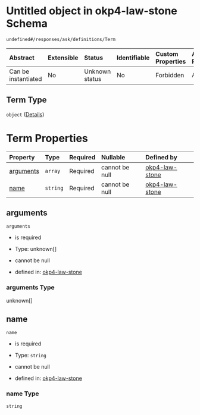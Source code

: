 # Untitled object in okp4-law-stone Schema

```txt
undefined#/responses/ask/definitions/Term
```



| Abstract            | Extensible | Status         | Identifiable | Custom Properties | Additional Properties | Access Restrictions | Defined In                                                                 |
| :------------------ | :--------- | :------------- | :----------- | :---------------- | :-------------------- | :------------------ | :------------------------------------------------------------------------- |
| Can be instantiated | No         | Unknown status | No           | Forbidden         | Allowed               | none                | [okp4-law-stone.json\*](schema/okp4-law-stone.json "open original schema") |

## Term Type

`object` ([Details](okp4-law-stone-responses-askresponse-definitions-term.md))

# Term Properties

| Property                | Type     | Required | Nullable       | Defined by                                                                                                                                                       |
| :---------------------- | :------- | :------- | :------------- | :--------------------------------------------------------------------------------------------------------------------------------------------------------------- |
| [arguments](#arguments) | `array`  | Required | cannot be null | [okp4-law-stone](okp4-law-stone-responses-askresponse-definitions-term-properties-arguments.md "undefined#/responses/ask/definitions/Term/properties/arguments") |
| [name](#name)           | `string` | Required | cannot be null | [okp4-law-stone](okp4-law-stone-responses-askresponse-definitions-term-properties-name.md "undefined#/responses/ask/definitions/Term/properties/name")           |

## arguments



`arguments`

*   is required

*   Type: unknown\[]

*   cannot be null

*   defined in: [okp4-law-stone](okp4-law-stone-responses-askresponse-definitions-term-properties-arguments.md "undefined#/responses/ask/definitions/Term/properties/arguments")

### arguments Type

unknown\[]

## name



`name`

*   is required

*   Type: `string`

*   cannot be null

*   defined in: [okp4-law-stone](okp4-law-stone-responses-askresponse-definitions-term-properties-name.md "undefined#/responses/ask/definitions/Term/properties/name")

### name Type

`string`

